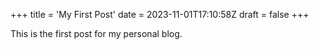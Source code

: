 +++
title = 'My First Post'
date = 2023-11-01T17:10:58Z
draft = false
+++

This is the first post for my personal blog.
